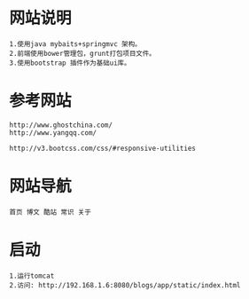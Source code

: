 # 网站说明
	1.使用java mybaits+springmvc 架构。
	2.前端使用bower管理包，grunt打包项目文件。
	3.使用bootstrap 插件作为基础ui库。

# 参考网站
	http://www.ghostchina.com/
	http://www.yangqq.com/
	
	http://v3.bootcss.com/css/#responsive-utilities

# 网站导航
	首页 博文 酷站 常识 关于
	
	
# 启动
	1.运行tomcat
	2.访问: http://192.168.1.6:8080/blogs/app/static/index.html
	
	
	


